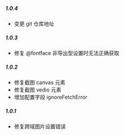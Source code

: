 ##### 1.0.4
  - 变更 git 仓库地址
##### 1.0.3
  - 修复 @fontface 非导出型设置时无法正确获取
##### 1.0.2
  - 修复截图 canvas 元素
  - 修复截图 vedio 元素
  - 增加配置字段 ignoreFetchError
##### 1.0.1
  - 修复跨域图片设置错误